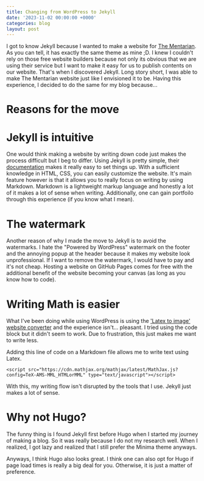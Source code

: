 ```yaml
---
title: Changing from WordPress to Jekyll
date: '2023-11-02 00:00:00 +0000'
categories: blog
layout: post
---
```


I got to know Jekyll because I wanted to make a website for [The Mentarian](thementarian.org). As you can tell, it has exactly the same theme as mine ;D. I knew I couldn't rely on those free website builders because not only its obvious that we are using their service but I want to make it easy for us to publish contents on our website. That's when I discovered Jekyll. Long story short, I was able to make The Mentarian website just like I envisioned it to be. Having this experience, I decided to do the same for my blog because...

# Reasons for the move
# Jekyll is intuitive

One would think making a website by writing down code just makes the process difficult but I beg to differ. Using Jekyll is pretty simple, their [documentation](https://jekyllrb.com) makes it really easy to set things up. With a sufficient knowledge in HTML, CSS, you can easily customize the website. It's main feature however is that it allows you to really focus on writing by using Markdown. Markdown is a lightweight markup language and honestly a lot of it makes a lot of sense when writing. Additionally, one can gain portfoilo through this experience (if you know what I mean).

# The watermark

Another reason of why I made the move to Jekyll is to avoid the watermarks. I hate the "Powered by WordPress" watermark on the footer and the annoying popup at the header because it makes my website look unprofessional. If I want to remove the watermark, I would have to pay and it's not cheap. Hosting a website on GitHub Pages comes for free with the additional benefit of the website becoming your canvas (as long as you know how to code).

# Writing Math is easier

What I've been doing while using WordPress is using the ['Latex to image' website converter](https://latex2image.joeraut.com/) and the experience isn't... pleasant. I tried using the code block but it didn't seem to work. Due to frustration, this just makes me want to write less.

Adding this line of code on a Markdown file allows me to write text using Latex.
```
<script src="https://cdn.mathjax.org/mathjax/latest/MathJax.js?config=TeX-AMS-MML_HTMLorMML" type="text/javascript"></script>
```

With this, my writing flow isn't disrupted by the tools that I use. Jekyll just makes a lot of sense.

# Why not Hugo?

The funny thing is I found Jekyll first before Hugo when I started my journey of making a blog. So it was really because I do not my research well. When I realized, I got lazy and realized that I still prefer the Minima theme anyways. 

Anyways, I think Hugo also looks great. I think one can also opt for Hugo if page load times is really a big deal for you. Otherwise, it is just a matter of preference.
